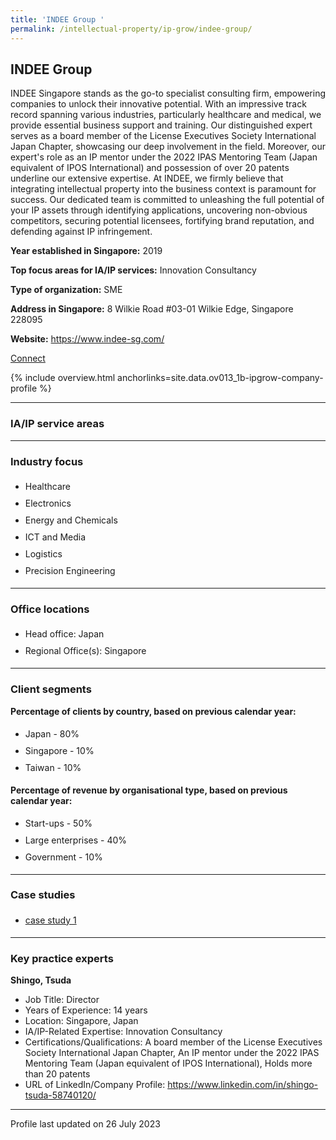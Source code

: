 ```yaml
---
title: 'INDEE Group '
permalink: /intellectual-property/ip-grow/indee-group/
---
```


## INDEE Group 

INDEE Singapore stands as the go-to specialist consulting firm, empowering companies to unlock their innovative potential. With an impressive track record spanning various industries, particularly healthcare and medical, we provide essential business support and training. Our distinguished expert serves as a board member of the License Executives Society International Japan Chapter, showcasing our deep involvement in the field. Moreover, our expert's role as an IP mentor under the 2022 IPAS Mentoring Team (Japan equivalent of IPOS International) and possession of over 20 patents underline our extensive expertise. At INDEE, we firmly believe that integrating intellectual property  into the business context is paramount for success. Our dedicated team is committed to unleashing the full potential of your IP assets through identifying applications, uncovering non-obvious competitors, securing potential licensees, fortifying brand reputation, and defending against IP infringement.

<b>Year established in Singapore:</b> 2019

<b>Top focus areas for IA/IP services:</b> Innovation Consultancy

<b>Type of organization:</b> SME

<b>Address in Singapore:</b> 8 Wilkie Road #03-01 Wilkie Edge, Singapore 228095

<b>Website:</b> <a href='https://www.indee-sg.com/'>https://www.indee-sg.com/</a>

<a class='btn' href='https://form.gov.sg/64894a4e70126600125b619c' target='_blank' rel='noopener'>Connect</a>

{% include overview.html anchorlinks=site.data.ov013_1b-ipgrow-company-profile %}

---
<a name='ip-related-service-areas'></a>
### IA/IP service areas

---
<a name='industry-focus'></a>
### Industry focus

<ul><li style='line-height: 27px; margin: 0px 0px !important'> Healthcare</li><li style='line-height: 27px; margin: 0px 0px !important'>Electronics</li><li style='line-height: 27px; margin: 0px 0px !important'>Energy and Chemicals</li><li style='line-height: 27px; margin: 0px 0px !important'>ICT and Media</li><li style='line-height: 27px; margin: 0px 0px !important'>Logistics</li><li style='line-height: 27px; margin: 0px 0px !important'>Precision Engineering</li></ul>

---
<a name='office-locations'></a>
### Office locations

<ul><li style='line-height: 27px; margin: 0px 0px !important'> Head office: Japan</li><li style='line-height: 27px; margin: 0px 0px !important'>Regional Office(s): Singapore </li></ul>

---
<a name='client-segments'></a>
### Client segments

**Percentage of clients by country, based on previous calendar year:**

<ul><li style='line-height: 27px; margin: 0px 0px !important'> Japan - 80%</li><li style='line-height: 27px; margin: 0px 0px !important'>Singapore - 10%</li><li style='line-height: 27px; margin: 0px 0px !important'>Taiwan - 10%	</li></ul>

**Percentage of revenue by organisational type, based on previous calendar year:**

<ul><li style='line-height: 27px; margin: 0px 0px !important'> Start-ups - 50%</li><li style='line-height: 27px; margin: 0px 0px !important'>Large enterprises - 40%</li><li style='line-height: 27px; margin: 0px 0px !important'>Government - 10%</li></ul>

---
<a name='case-studies'></a>
### Case studies

<ul><li style='line-height: 27px; margin: 0px 0px !important'> <a href="https://www.indee-sg.com/work" target="_blank" rel="noopener">case study 1</a></li></ul>

---
<a name='key-practice-experts'></a>
### Key practice experts

**Shingo, Tsuda**

- Job Title: Director
- Years of Experience: 14 years
- Location: Singapore, Japan
- IA/IP-Related Expertise: Innovation Consultancy
- Certifications/Qualifications: A board member of the License Executives Society International Japan Chapter, An IP mentor under the 2022 IPAS Mentoring Team (Japan equivalent of IPOS International), Holds more than 20 patents
- URL of LinkedIn/Company Profile: <a href="https://www.linkedin.com/in/shingo-tsuda-58740120/" target="_blank" rel="noopener">https://www.linkedin.com/in/shingo-tsuda-58740120/</a>

---
Profile last updated on 26 July 2023
